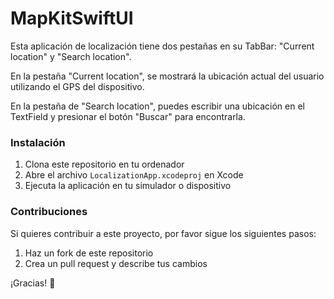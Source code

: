 # MapKitSwiftUI
<p>Esta aplicación de localización tiene dos pestañas en su TabBar: "Current location" y "Search location".</p>
<p>En la pestaña "Current location", se mostrará la ubicación actual del usuario utilizando el GPS del dispositivo.</p>
<p>En la pestaña de "Search location", puedes escribir una ubicación en el TextField y presionar el botón "Buscar" para encontrarla.</p>
<h3>Instalación</h3>
<ol>
<li>Clona este repositorio en tu ordenador</li>
<li>Abre el archivo <code>LocalizationApp.xcodeproj</code> en Xcode</li>
<li>Ejecuta la aplicación en tu simulador o dispositivo</li>
</ol>
<h3>Contribuciones</h3>
<p>Si quieres contribuir a este proyecto, por favor sigue los siguientes pasos:</p>
<ol>
<li>Haz un fork de este repositorio</li>
<li>Crea un pull request y describe tus cambios</li>
</ol>
¡Gracias! 🎉
<p>
